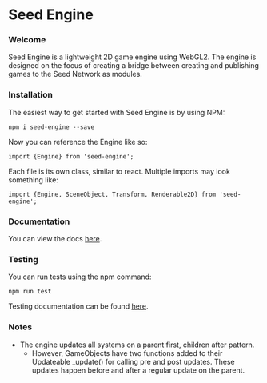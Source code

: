 # Seed Engine

### Welcome
Seed Engine is a lightweight 2D game engine using WebGL2. The engine is designed on the focus of creating a bridge between creating and publishing games to the Seed Network as modules.

### Installation
The easiest way to get started with Seed Engine is by using NPM:
```
npm i seed-engine --save
```

Now you can reference the Engine like so:
```
import {Engine} from 'seed-engine';
```

Each file is its own class, similar to react. Multiple imports may look something like:
```
import {Engine, SceneObject, Transform, Renderable2D} from 'seed-engine';
```

### Documentation
You can view the docs [here](https://jaegarsarauer.github.io/SeedGameEngine/index.html).


### Testing
You can run tests using the npm command:
```
npm run test
```

Testing documentation can be found [here](https://jaegarsarauer.github.io/SeedGameEngine/test.html).


### Notes
 - The engine updates all systems on a parent first, children after pattern.
    - However, GameObjects have two functions added to their Updateable _update() for calling pre and post updates. These updates happen before and after a regular update on the parent.